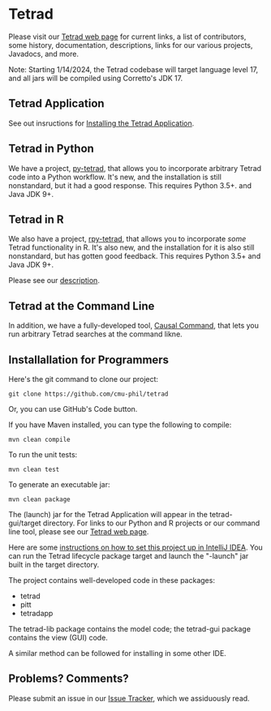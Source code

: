 # Tetrad

Please visit our [Tetrad web page](https://sites.google.com/view/tetradcausal) for current links, a list of contributors, some history, documentation, descriptions, links for our various projects, Javadocs, and more.

Note: Starting 1/14/2024, the Tetrad codebase will target language level 17, and all jars will be compiled using Corretto's JDK 17.

## Tetrad Application

See out insructions for [Installing the Tetrad Application](https://github.com/cmu-phil/tetrad/blob/development/INSTALL_APPLICATION.md).

## Tetrad in Python

We have a project, [py-tetrad](https://github.com/cmu-phil/py-tetrad), that allows you to incorporate arbitrary Tetrad code into a Python workflow. It's new, and the installation is still nonstandard, but it had a good response. This requires Python 3.5+. and Java JDK 9+.

## Tetrad in R

We also have a project, [rpy-tetrad](https://github.com/cmu-phil/py-tetrad/tree/main/pytetrad/R), that allows you to incorporate _some_ Tetrad functionality in R. It's also new, and the installation for it is also still nonstandard, but has gotten good feedback. This requires Python 3.5+ and Java JDK 9+.

Please see our [description](https://sites.google.com/view/tetradcausal/tetrad-in-r?authuser=0).

## Tetrad at the Command Line

In addition, we have a fully-developed tool, [Causal Command](https://github.com/bd2kccd/causal-cmd), that lets you run arbitrary Tetrad searches at the command likne.

## Installallation for Programmers

Here's the git command to clone our project:

```
git clone https://github.com/cmu-phil/tetrad
```

Or, you can use GitHub's Code button.

If you have Maven installed, you can type the following to compile:

```
mvn clean compile
```

To run the unit tests:

```
mvn clean test
```

To generate an executable jar:

```
mvn clean package
```

The (launch) jar for the Tetrad Application will appear in the tetrad-gui/target directory. For links to our Python and R projects or our command line tool, please see our [Tetrad web page](https://sites.google.com/view/tetradcausal).

Here are some [instructions on how to set this project up in IntelliJ IDEA](https://github.com/cmu-phil/tetrad/wiki/Setting-up-Tetrad-in-IntelliJ-IDEA). You can run the Tetrad lifecycle package target and launch the "-launch" jar built in the target directory.

The project contains well-developed code in these packages:

* tetrad
* pitt
* tetradapp

The tetrad-lib package contains the model code; the tetrad-gui package contains the view (GUI) code.

A similar method can be followed for installing in some other IDE.

## Problems? Comments?

Please submit an issue in our [Issue Tracker](https://github.com/cmu-phil/tetrad/issues), which we assiduously read.

